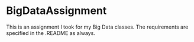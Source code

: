 # BigDataAssignment
This is an assignment I took for my  Big Data classes. The requirements are specified in the .README as always.
